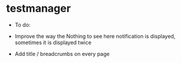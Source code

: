 # testmanager

- To do:

- Improve the way the Nothing to see here notification is displayed, sometimes it is displayed twice
- Add title / breadcrumbs on every page
